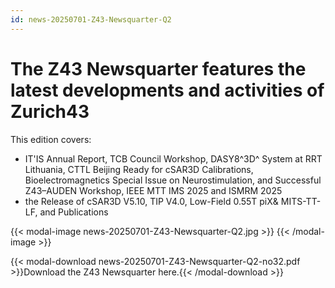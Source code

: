 ```yaml
---
id: news-20250701-Z43-Newsquarter-Q2
---
```

# The Z43 Newsquarter features the latest developments and activities of Zurich43

This edition covers:  
- IT'IS Annual Report, TCB Council Workshop, DASY8^3D^ System at RRT Lithuania, CTTL Beijing Ready for cSAR3D Calibrations, Bioelectromagnetics Special Issue on Neurostimulation, and Successful Z43–AUDEN Workshop, IEEE MTT IMS 2025 and ISMRM 2025
- the Release of cSAR3D V5.10, TIP V4.0, Low-Field 0.55T piX& MITS-TT-LF, and Publications

{{< modal-image news-20250701-Z43-Newsquarter-Q2.jpg >}} 
{{< /modal-image >}}

{{< modal-download news-20250701-Z43-Newsquarter-Q2-no32.pdf >}}Download the Z43 Newsquarter here.{{< /modal-download >}}
